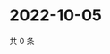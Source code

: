 # 2022-10-05

共 0 条

<!-- BEGIN WEIBO -->
<!-- 最后更新时间 Wed Oct 05 2022 12:31:53 GMT+0800 (China Standard Time) -->

<!-- END WEIBO -->
